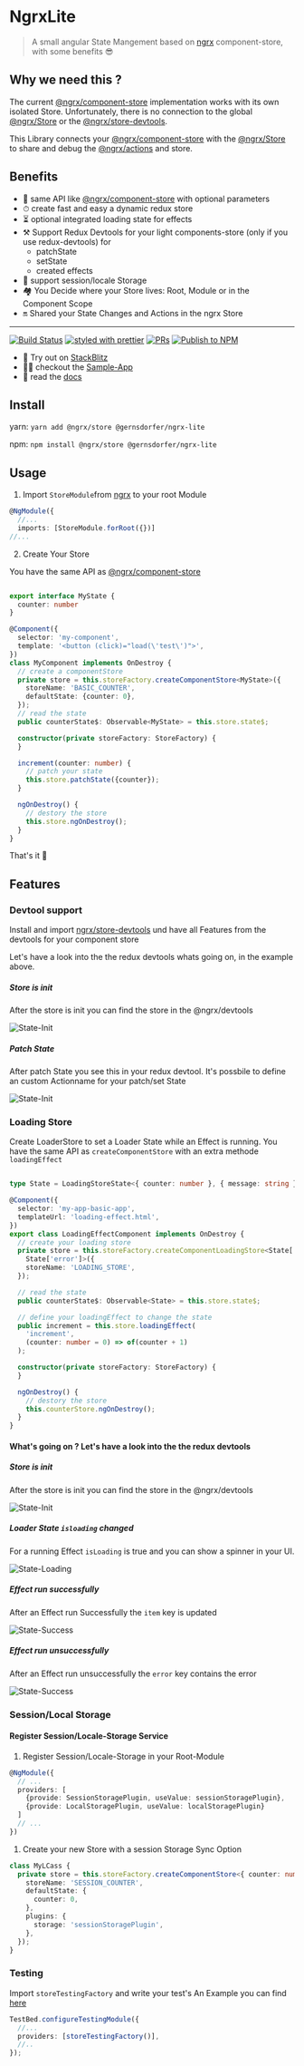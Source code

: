 # NgrxLite

> A small angular State Mangement based on [ngrx](https://github.com/ngrx/platform) component-store, with some benefits 😎

## Why we need this ?

The current [@ngrx/component-store](https://ngrx.io/guide/component-store) implementation works with its own isolated
Store. Unfortunately, there is no connection to the global [@ngrx/Store](https://ngrx.io/guide/store) or
the [@ngrx/store-devtools](https://ngrx.io/guide/store-devtools).

This Library connects your [@ngrx/component-store](https://ngrx.io/guide/component-store) with
the [@ngrx/Store](https://ngrx.io/guide/store) to share and debug
the [@ngrx/actions](https://ngrx.io/guide/store/actions) and store.

## Benefits

- 🤝 same API like [@ngrx/component-store](https://ngrx.io/guide/component-store) with optional parameters
- ⏱ create fast and easy a dynamic redux store
- ⏳ optional integrated loading state for effects
- ⚒️ Support Redux Devtools for your light components-store (only if you use redux-devtools) for
  - patchState
  - setState
  - created effects
- 💽 support session/locale Storage
- 🏘 You Decide where your Store lives: Root, Module or in the Component Scope
- 🔛 Shared your State Changes and Actions in the ngrx Store

<hr />

[![Build Status](https://github.com/gernsdorfer/ngrx-lite/actions/workflows/ci.yml/badge.svg)]()
[![styled with prettier](https://img.shields.io/badge/styled_with-prettier-ff69b4.svg?style=flat-square)](https://github.com/prettier/prettier)
[![PRs](https://img.shields.io/badge/PRs-welcome-brightgreen.svg?style=flat-square)]()
[![Publish to NPM](https://github.com/gernsdorfer/ngrx-lite/actions/workflows/npm-publish.yml/badge.svg)](https://github.com/gernsdorfer/ngrx-lite/actions/workflows/npm-publish.yml)

- 🚀 Try out on [StackBlitz](https://stackblitz.com/github/gernsdorfer/ngrx-lite/tree/master/apps/stackblitz-app)
- 👩‍💻 checkout the [Sample-App](https://github.com/gernsdorfer/ngrx-lite/blob/master/apps/sample-app/)
- 📖 read the [docs](http://gernsdorfer.github.io/ngrx-lite/)

## Install

yarn: `yarn add @ngrx/store @gernsdorfer/ngrx-lite`

npm: `npm install @ngrx/store @gernsdorfer/ngrx-lite`

## Usage

1. Import `StoreModule`from [ngrx](https://github.com/ngrx/platform) to your root Module

```ts
@NgModule({
  //...
  imports: [StoreModule.forRoot({})]
//...
```

2. Create Your Store

You have the same API as [@ngrx/component-store](https://ngrx.io/guide/component-store)

```ts

export interface MyState {
  counter: number
}

@Component({
  selector: 'my-component',
  template: '<button (click)="load(\'test\')">',
})
class MyComponent implements OnDestroy {
  // create a componentStore
  private store = this.storeFactory.createComponentStore<MyState>({
    storeName: 'BASIC_COUNTER',
    defaultState: {counter: 0},
  });
  // read the state
  public counterState$: Observable<MyState> = this.store.state$;

  constructor(private storeFactory: StoreFactory) {
  }

  increment(counter: number) {
    // patch your state
    this.store.patchState({counter});
  }

  ngOnDestroy() {
    // destory the store
    this.store.ngOnDestroy();
  }
}
```

That's it 🥳

## Features

### Devtool support

Install and import [ngrx/store-devtools](https://ngrx.io/guide/store-devtools) und have all Features from the devtools
for your component store

Let's have a look into the the redux devtools whats going on, in the example above.

##### Store is init

After the store is init you can find the store in the @ngrx/devtools

![State-Init](https://raw.githubusercontent.com/gernsdorfer/ngrx-lite/master/screens/component-store-devtools-init.png)

##### Patch State

After patch State you see this in your redux devtool.
It's possbile to define an custom Actionname for your patch/set State

![State-Init](https://raw.githubusercontent.com/gernsdorfer/ngrx-lite/master/screens/component-store-devtools-patch.png)

### Loading Store

Create LoaderStore to set a Loader State while an Effect is running. You have the same API as `createComponentStore` with an extra methode `loadingEffect`   

```ts

type State = LoadingStoreState<{ counter: number }, { message: string }>;

@Component({
  selector: 'my-app-basic-app',
  templateUrl: 'loading-effect.html',
})
export class LoadingEffectComponent implements OnDestroy {
  // create your loading store 
  private store = this.storeFactory.createComponentLoadingStore<State['item'],
    State['error']>({
    storeName: 'LOADING_STORE',
  });

  // read the state
  public counterState$: Observable<State> = this.store.state$;

  // define your loadingEffect to change the state
  public increment = this.store.loadingEffect(
    'increment',
    (counter: number = 0) => of(counter + 1)
  );

  constructor(private storeFactory: StoreFactory) {
  }

  ngOnDestroy() {
    // destory the store
    this.counterStore.ngOnDestroy();
  }
}

```

#### What's going on ? Let's have a look into the the redux devtools

##### Store is init

After the store is init you can find the store in the @ngrx/devtools

![State-Init](https://raw.githubusercontent.com/gernsdorfer/ngrx-lite/master/screens/init.png)

##### Loader State `isloading` changed

For a running Effect `isLoading` is true and you can show a spinner in your UI.

![State-Loading](https://raw.githubusercontent.com/gernsdorfer/ngrx-lite/master/screens/load.png)

##### Effect run successfully

After an Effect run Successfully the `item` key is updated

![State-Success](https://raw.githubusercontent.com/gernsdorfer/ngrx-lite/master/screens/success.png)

##### Effect run unsuccessfully

After an Effect run unsuccessfully the `error` key contains the error

![State-Success](https://raw.githubusercontent.com/gernsdorfer/ngrx-lite/master/screens/error.png)

### Session/Local Storage

#### Register Session/Locale-Storage Service

1. Register Session/Locale-Storage in your Root-Module

```ts
@NgModule({
  // ...
  providers: [
    {provide: SessionStoragePlugin, useValue: sessionStoragePlugin},
    {provide: LocalStoragePlugin, useValue: localStoragePlugin}
  ]
  // ...
})
```

1. Create your new Store with a session Storage Sync Option

```ts
class MyLCass {
  private store = this.storeFactory.createComponentStore<{ counter: number }>({
    storeName: 'SESSION_COUNTER',
    defaultState: {
      counter: 0,
    },
    plugins: {
      storage: 'sessionStoragePlugin',
    },
  });
}
```

### Testing

Import `storeTestingFactory` and write your test's An Example you can
find [here](https://github.com/gernsdorfer/ngrx-lite/blob/master/apps/sample-app/src/app/component-store/basic/basic.component.spec.ts)

```ts
TestBed.configureTestingModule({
  //...
  providers: [storeTestingFactory()],
  //..
});
```
